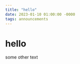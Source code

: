 ```yaml
---
title: "hello"
date: 2023-01-10 01:00:00 -0000
tags: announcements
---
```


# hello

some other text

